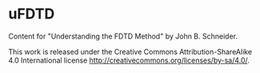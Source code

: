# uFDTD
Content for "Understanding the FDTD Method" by John B. Schneider.

This work is released under the Creative Commons Attribution-ShareAlike 4.0 International license <http://creativecommons.org/licenses/by-sa/4.0/>.
